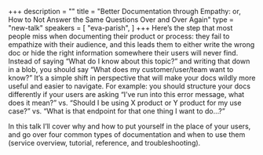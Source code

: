 +++
description = ""
title = "Better Documentation through Empathy: or, How to Not Answer the Same Questions Over and Over Again"
type = "new-talk"
speakers = [
        "eva-parish",
]
+++
Here’s the step that most people miss when documenting their product or process: they fail to empathize with their audience, and this leads them to either write the wrong doc or hide the right information somewhere their users will never find. Instead of saying “What do I know about this topic?” and writing that down in a blob, you should say “What does my customer/user/team want to know?” It’s a simple shift in perspective that will make your docs wildly more useful and easier to navigate. For example: you should structure your docs differently if your users are asking “I’ve run into this error message, what does it mean?” vs. “Should I be using X product or Y product for my use case?” vs. “What is that endpoint for that one thing I want to do…?”

In this talk I’ll cover why and how to put yourself in the place of your users, and go over four common types of documentation and when to use them (service overview, tutorial, reference, and troubleshooting).